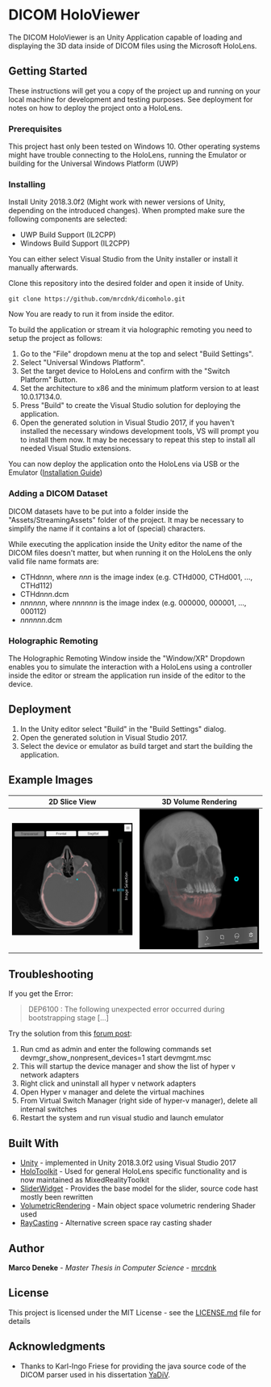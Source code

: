 # DICOM HoloViewer

The DICOM HoloViewer is an Unity Application capable of loading and displaying the 3D data inside of DICOM files using the Microsoft HoloLens.
## Getting Started

These instructions will get you a copy of the project up and running on your local machine for development and testing purposes. See deployment for notes on how to deploy the project onto a HoloLens.

### Prerequisites

This project hast only been tested on Windows 10. Other operating systems might have trouble connecting to the HoloLens, running the Emulator or building for the Universal Windows Platform (UWP)

### Installing

Install Unity 2018.3.0f2 (Might work with newer versions of Unity, depending on the introduced changes). When prompted make sure the following components are selected:

* UWP Build Support (IL2CPP)
* Windows Build Support (IL2CPP)

You can either select Visual Studio from the Unity installer or install it manually afterwards.

Clone this repository into the desired folder and open it inside of Unity.

    git clone https://github.com/mrcdnk/dicomholo.git

Now You are ready to run it from inside the editor.

To build the application or stream it via holographic remoting you need to setup the project as follows:

1. Go to the "File" dropdown menu at the top and select "Build Settings".
2. Select "Universal Windows Platform".
3. Set the target device to HoloLens and confirm with the "Switch Platform" Button.
4. Set the architecture to x86 and the minimum platform version to at least 10.0.17134.0.
5. Press "Build" to create the Visual Studio solution for deploying the application.
6. Open the generated solution in Visual Studio 2017, if you haven't installed the necessary windows development tools, VS will prompt you to install them now. It may be necessary to repeat this step to install all needed Visual Studio extensions.

You can now deploy the application onto the HoloLens via USB or the Emulator ([Installation Guide](https://docs.microsoft.com/en-us/windows/mixed-reality/using-the-hololens-emulator))

### Adding a DICOM Dataset

DICOM datasets have to be put into a folder inside the "Assets/StreamingAssets" folder of the project. It may be necessary to simplify the name if it contains a lot of (special) characters.

While executing the application inside the Unity editor the name of the DICOM files doesn't matter, but when running it on the HoloLens the only valid file name formats are:

* CTHd*nnn*, where *nnn* is the image index (e.g. CTHd000, CTHd001, ..., CTHd112)
* CTHd*nnn*.dcm
* *nnnnnn*, where *nnnnnn* is the image index (e.g. 000000, 000001, ..., 000112)
* *nnnnnn*.dcm
### Holographic Remoting

The Holographic Remoting Window inside the "Window/XR" Dropdown enables you to simulate the interaction with a HoloLens using a controller inside the editor or stream the application run inside of the editor to the device.

## Deployment

1. In the Unity editor select "Build" in the "Build Settings" dialog.
2. Open the generated solution in Visual Studio 2017.
3. Select the device or emulator as build target and start the building the application.

## Example Images

| 2D Slice View      | 3D Volume Rendering      |
|------------|-------------|
| ![2D Slice View](Examples/View2DSeg.png )| ![3D Volume Rendering](Examples/VolumeWithSeg.png) | 
## Troubleshooting

If you get the Error: 
>DEP6100 : The following unexpected error occurred during bootstrapping stage [...]

Try the solution from this [forum post](https://forums.hololens.com/discussion/238/dep6100-the-following-unexpected-error-occurred-during-bootstrapping-stage):


1. Run cmd as admin and enter the following commands set devmgr_show_nonpresent_devices=1 start devmgmt.msc
2. This will startup the device manager and show the list of hyper v network adapters
3. Right click and uninstall all hyper v network adapters
4. Open Hyper v manager and delete the virtual machines
5. From Virtual Switch Manager (right side of hyper-v manager), delete all internal switches
6. Restart the system and run visual studio and launch emulator

## Built With

* [Unity](http://www.dropwizard.io/1.0.2/docs/) - implemented in Unity 2018.3.0f2 using Visual Studio 2017
* [HoloToolkit](https://github.com/Microsoft/MixedRealityToolkit-Unity/tree/htk_release) - Used for general HoloLens specific functionality and is now maintained as MixedRealityToolkit
* [SliderWidget](https://github.com/vinothpandian/Hololens-SliderWidget) - Provides the base model for the slider, source code hast mostly been rewritten
* [VolumetricRendering](https://github.com/mattatz/unity-volume-rendering) - Main object space volumetric rendering Shader used
* [RayCasting](https://github.com/brianasu/unity-ray-marching) - Alternative screen space ray casting shader 

## Author

**Marco Deneke** - *Master Thesis in Computer Science* - [mrcdnk](https://github.com/mrcdnk)


## License

This project is licensed under the MIT License - see the [LICENSE.md](LICENSE.md) file for details

## Acknowledgments

* Thanks to Karl-Ingo Friese for providing the java source code of the DICOM parser used in his dissertation [YaDiV](https://www.researchgate.net/publication/220067486_YaDiV-an_open_platform_for_3D_visualization_and_3D_segmentation_of_medical_data).
